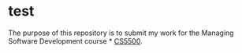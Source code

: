 # test
The purpose of this repository is to submit my work for the Managing Software Development course * [CS5500](https://course.css.neu.edu/cs5500).
